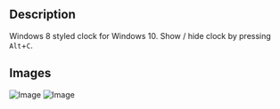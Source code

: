 ## Description
Windows 8 styled clock for Windows 10. Show / hide clock by pressing `Alt`+`C`.

## Images
<img src="https://s32.postimg.cc/piywegoph/clock.png" alt="Image">
<img src="https://s32.postimg.cc/oowhz659x/clock.png" alt="Image">
